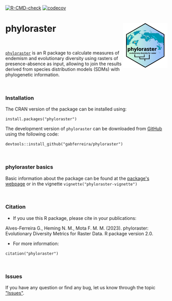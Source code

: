 <!-- badges: start -->

[![R-CMD-check](https://github.com/gabferreira/phyloraster/actions/workflows/R-CMD-check.yaml/badge.svg)](https://github.com/gabferreira/phyloraster/actions/workflows/R-CMD-check.yaml)
[![codecov](https://codecov.io/gh/gabferreira/phyloraster/branch/master/graph/badge.svg)](https://app.codecov.io/gh/gabferreira/phyloraster)
<!-- badges: end -->

# phyloraster <a href="https://gabferreira.github.io/phyloraster/"><img src="man/figures/logo.png" alt="phyloraster website" align="right" height="139"/></a>

<br>

[`phyloraster`](https://github.com/gabferreira/phyloraster) is an R package to calculate measures of endemism and evolutionary diversity using rasters of presence-absence as input, allowing to join the results derived from species distribution models (SDMs) with phylogenetic information.

<br>

### Installation

The CRAN version of the package can be installed using:
```
install.packages("phyloraster") 
```

The development version of `phyloraster` can be downloaded from [GitHub](https://github.com/gabferreira/phyloraster) using the following code:
```
devtools::install_github("gabferreira/phyloraster")
```

<br>

### phyloraster basics

Basic information about the package can be found at the [package's webpage](https://gabferreira.github.io/phyloraster/) or in the vignette `vignette("phyloraster-vignette")`

<br>

### Citation

- If you use this R package, please cite in your publications: <br>

Alves-Ferreira G., Heming N. M., Mota F. M. M. (2023). phyloraster: Evolutionary Diversity Metrics for Raster Data. R package version 2.0.

- For more information:

```         
citation("phyloraster")
```

<br>

### Issues

If you have any question or find any bug, let us know through the topic ["Issues"](https://github.com/gabferreira/phyloraster/issues).

<br>
